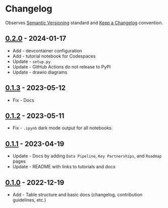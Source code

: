 # Changelog

Observes [Semantic Versioning](https://semver.org/spec/v2.0.0.html) standard and
[Keep a Changelog](https://keepachangelog.com/en/1.0.0/) convention.

## [0.2.0] - 2024-01-17

+ Add - devcontainer configuration
+ Add - tutorial notebook for Codespaces
+ Update - `setup.py`
+ Update - GitHub Actions do not release to PyPI
+ Update - drawio diagrams

## [0.1.3] - 2023-05-12

+ Fix - Docs

## [0.1.2] - 2023-05-11

+ Fix - `.ipynb` dark mode output for all notebooks.

## [0.1.1] - 2023-04-19

+ Update - Docs by adding `Data Pipeline`, `Key Partnerships`, and `Roadmap` pages
+ Update - README with links to tutorials and docs

## [0.1.0] - 2022-12-19

+ Add - Table structure and basic docs (changelog, contribution guidelines, etc.)

[0.2.0]: https://github.com/datajoint/element-optogenetics/releases/tag/0.2.0
[0.1.3]: https://github.com/datajoint/element-optogenetics/releases/tag/0.1.3
[0.1.2]: https://github.com/datajoint/element-optogenetics/releases/tag/0.1.2
[0.1.1]: https://github.com/datajoint/element-optogenetics/releases/tag/0.1.1
[0.1.0]: https://github.com/datajoint/element-optogenetics/releases/tag/0.1.0
